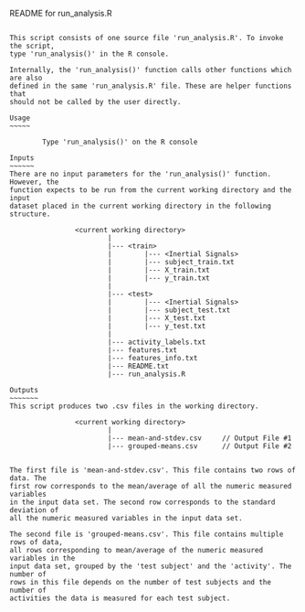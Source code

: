 README for run_analysis.R
~~~~~~~~~~~~~~~~~~~~~~~~~

This script consists of one source file 'run_analysis.R'. To invoke the script, 
type 'run_analysis()' in the R console. 

Internally, the 'run_analysis()' function calls other functions which are also
defined in the same 'run_analysis.R' file. These are helper functions that 
should not be called by the user directly. 

Usage
~~~~~

        Type 'run_analysis()' on the R console

Inputs
~~~~~~
There are no input parameters for the 'run_analysis()' function. However, the
function expects to be run from the current working directory and the input 
dataset placed in the current working directory in the following structure.

                <current working directory>
                        |
                        |--- <train>
                        |        |--- <Inertial Signals>
                        |        |--- subject_train.txt
                        |        |--- X_train.txt
                        |        |--- y_train.txt
                        |
                        |--- <test>
                        |        |--- <Inertial Signals>
                        |        |--- subject_test.txt
                        |        |--- X_test.txt
                        |        |--- y_test.txt
                        |
                        |--- activity_labels.txt
                        |--- features.txt 
                        |--- features_info.txt
                        |--- README.txt
                        |--- run_analysis.R
                        
Outputs
~~~~~~~
This script produces two .csv files in the working directory. 

                <current working directory>
                        |
                        |--- mean-and-stdev.csv     // Output File #1
                        |--- grouped-means.csv      // Output File #2
                        

The first file is 'mean-and-stdev.csv'. This file contains two rows of data. The
first row corresponds to the mean/average of all the numeric measured variables 
in the input data set. The second row corresponds to the standard deviation of 
all the numeric measured variables in the input data set. 

The second file is 'grouped-means.csv'. This file contains multiple rows of data,
all rows corresponding to mean/average of the numeric measured variables in the 
input data set, grouped by the 'test subject' and the 'activity'. The number of 
rows in this file depends on the number of test subjects and the number of 
activities the data is measured for each test subject. 

